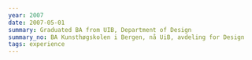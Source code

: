 ```yaml
---
year: 2007
date: 2007-05-01
summary: Graduated BA from UIB, Department of Design
summary_no: BA Kunsthøgskolen i Bergen, nå UiB, avdeling for Design
tags: experience
---
```

